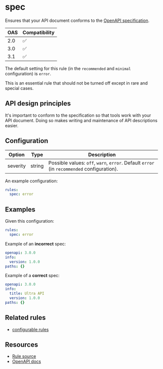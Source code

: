 # spec

Ensures that your API document conforms to the [OpenAPI specification](https://spec.openapis.org/oas/v3.1.0.html).

|OAS|Compatibility|
|---|---|
|2.0|✅|
|3.0|✅|
|3.1|✅|


The default setting for this rule (in the `recommended` and `minimal` configuration) is `error`.

This is an essential rule that should not be turned off except in rare and special cases.

## API design principles

It's important to conform to the specification so that tools work with your API document. Doing so makes writing and maintenance of API descriptions easier.

## Configuration

|Option|Type|Description|
|---|---|---|
|severity|string|Possible values: `off`, `warn`, `error`. Default `error` (in `recommended` configuration). |

An example configuration:

```yaml
rules:
  spec: error
```

## Examples

Given this configuration:

```yaml
rules:
  spec: error
```

Example of an **incorrect** spec:

```yaml
openapi: 3.0.0
info:
  version: 1.0.0
paths: {}
```

Example of a **correct** spec:

```yaml
openapi: 3.0.0
info:
  title: Ultra API
  version: 1.0.0
paths: {}
```

## Related rules

- [configurable rules](./configurable-rules.md)

## Resources

- [Rule source](https://github.com/Redocly/redocly-cli/blob/main/packages/core/src/rules/common/spec.ts)
- [OpenAPI docs](https://redocly.com/docs/openapi-visual-reference/)
